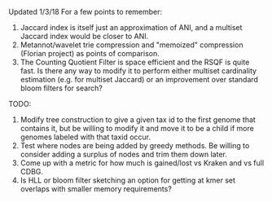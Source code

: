 Updated 1/3/18
For a few points to remember:

1. Jaccard index is itself just an approximation of ANI, and a multiset Jaccard index would be closer to ANI.
2. Metannot/wavelet trie compression and "memoized" compression (Florian project) as points of comparison.
3. The Counting Quotient Filter is space efficient and the RSQF is quite fast. Is there any way to modify it to perform either multiset cardinality estimation (e.g. for multiset Jaccard)
   or an improvement over standard bloom filters for search?

TODO:

1. Modify tree construction to give a given tax id to the first genome that contains it, but be willing to modify it and move it to be a child
if more genomes labeled with that taxid occur.
2. Test where nodes are being added by greedy methods. Be willing to consider adding a surplus of nodes and trim them down later.
3. Come up with a metric for how much is gained/lost vs Kraken and vs full CDBG.
4. Is HLL or bloom filter sketching an option for getting at kmer set overlaps with smaller memory requirements?

